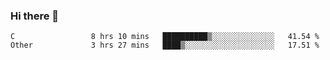 ### Hi there 👋

<!--
**WShiBin/WShiBin** is a ✨ _special_ ✨ repository because its `README.md` (this file) appears on your GitHub profile.

Here are some ideas to get you started:

- 🔭 I’m currently working on ...
- 🌱 I’m currently learning ...
- 👯 I’m looking to collaborate on ...
- 🤔 I’m looking for help with ...
- 💬 Ask me about ...
- 📫 How to reach me: ...
- 😄 Pronouns: ...
- ⚡ Fun fact: ...
-->

<!--START_SECTION:waka-->

```text
C                 8 hrs 10 mins   ██████████▒░░░░░░░░░░░░░░   41.54 %
Other             3 hrs 27 mins   ████▒░░░░░░░░░░░░░░░░░░░░   17.51 %
```

<!--END_SECTION:waka-->
